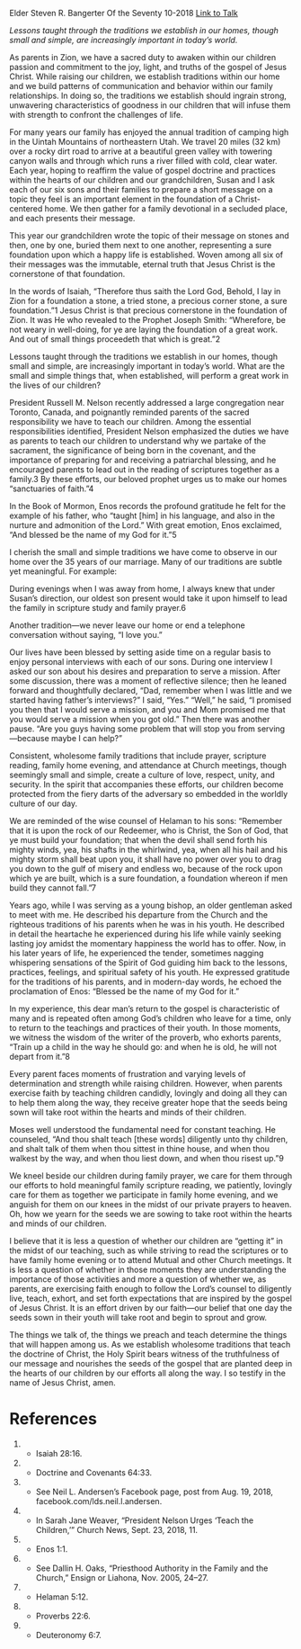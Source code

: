 Elder Steven R. Bangerter
Of the Seventy
10-2018
[Link to Talk](https://www.churchofjesuschrist.org/study/general-conference/2018/10/laying-the-foundation-of-a-great-work?lang=eng)

_Lessons taught through the traditions we establish in our homes, though small and simple, are increasingly important in today’s world._

As parents in Zion, we have a sacred duty to awaken within our children passion and commitment to the joy, light, and truths of the gospel of Jesus Christ. While raising our children, we establish traditions within our home and we build patterns of communication and behavior within our family relationships. In doing so, the traditions we establish should ingrain strong, unwavering characteristics of goodness in our children that will infuse them with strength to confront the challenges of life.

For many years our family has enjoyed the annual tradition of camping high in the Uintah Mountains of northeastern Utah. We travel 20 miles (32 km) over a rocky dirt road to arrive at a beautiful green valley with towering canyon walls and through which runs a river filled with cold, clear water. Each year, hoping to reaffirm the value of gospel doctrine and practices within the hearts of our children and our grandchildren, Susan and I ask each of our six sons and their families to prepare a short message on a topic they feel is an important element in the foundation of a Christ-centered home. We then gather for a family devotional in a secluded place, and each presents their message.



This year our grandchildren wrote the topic of their message on stones and then, one by one, buried them next to one another, representing a sure foundation upon which a happy life is established. Woven among all six of their messages was the immutable, eternal truth that Jesus Christ is the cornerstone of that foundation.

In the words of Isaiah, “Therefore thus saith the Lord God, Behold, I lay in Zion for a foundation a stone, a tried stone, a precious corner stone, a sure foundation.”1 Jesus Christ is that precious cornerstone in the foundation of Zion. It was He who revealed to the Prophet Joseph Smith: “Wherefore, be not weary in well-doing, for ye are laying the foundation of a great work. And out of small things proceedeth that which is great.”2

Lessons taught through the traditions we establish in our homes, though small and simple, are increasingly important in today’s world. What are the small and simple things that, when established, will perform a great work in the lives of our children?

President Russell M. Nelson recently addressed a large congregation near Toronto, Canada, and poignantly reminded parents of the sacred responsibility we have to teach our children. Among the essential responsibilities identified, President Nelson emphasized the duties we have as parents to teach our children to understand why we partake of the sacrament, the significance of being born in the covenant, and the importance of preparing for and receiving a patriarchal blessing, and he encouraged parents to lead out in the reading of scriptures together as a family.3 By these efforts, our beloved prophet urges us to make our homes “sanctuaries of faith.”4

In the Book of Mormon, Enos records the profound gratitude he felt for the example of his father, who “taught [him] in his language, and also in the nurture and admonition of the Lord.” With great emotion, Enos exclaimed, “And blessed be the name of my God for it.”5

I cherish the small and simple traditions we have come to observe in our home over the 35 years of our marriage. Many of our traditions are subtle yet meaningful. For example:





During evenings when I was away from home, I always knew that under Susan’s direction, our oldest son present would take it upon himself to lead the family in scripture study and family prayer.6





Another tradition—we never leave our home or end a telephone conversation without saying, “I love you.”





Our lives have been blessed by setting aside time on a regular basis to enjoy personal interviews with each of our sons. During one interview I asked our son about his desires and preparation to serve a mission. After some discussion, there was a moment of reflective silence; then he leaned forward and thoughtfully declared, “Dad, remember when I was little and we started having father’s interviews?” I said, “Yes.” “Well,” he said, “I promised you then that I would serve a mission, and you and Mom promised me that you would serve a mission when you got old.” Then there was another pause. “Are you guys having some problem that will stop you from serving—because maybe I can help?”





Consistent, wholesome family traditions that include prayer, scripture reading, family home evening, and attendance at Church meetings, though seemingly small and simple, create a culture of love, respect, unity, and security. In the spirit that accompanies these efforts, our children become protected from the fiery darts of the adversary so embedded in the worldly culture of our day.

We are reminded of the wise counsel of Helaman to his sons: “Remember that it is upon the rock of our Redeemer, who is Christ, the Son of God, that ye must build your foundation; that when the devil shall send forth his mighty winds, yea, his shafts in the whirlwind, yea, when all his hail and his mighty storm shall beat upon you, it shall have no power over you to drag you down to the gulf of misery and endless wo, because of the rock upon which ye are built, which is a sure foundation, a foundation whereon if men build they cannot fall.”7

Years ago, while I was serving as a young bishop, an older gentleman asked to meet with me. He described his departure from the Church and the righteous traditions of his parents when he was in his youth. He described in detail the heartache he experienced during his life while vainly seeking lasting joy amidst the momentary happiness the world has to offer. Now, in his later years of life, he experienced the tender, sometimes nagging whispering sensations of the Spirit of God guiding him back to the lessons, practices, feelings, and spiritual safety of his youth. He expressed gratitude for the traditions of his parents, and in modern-day words, he echoed the proclamation of Enos: “Blessed be the name of my God for it.”

In my experience, this dear man’s return to the gospel is characteristic of many and is repeated often among God’s children who leave for a time, only to return to the teachings and practices of their youth. In those moments, we witness the wisdom of the writer of the proverb, who exhorts parents, “Train up a child in the way he should go: and when he is old, he will not depart from it.”8

Every parent faces moments of frustration and varying levels of determination and strength while raising children. However, when parents exercise faith by teaching children candidly, lovingly and doing all they can to help them along the way, they receive greater hope that the seeds being sown will take root within the hearts and minds of their children.

Moses well understood the fundamental need for constant teaching. He counseled, “And thou shalt teach [these words] diligently unto thy children, and shalt talk of them when thou sittest in thine house, and when thou walkest by the way, and when thou liest down, and when thou risest up.”9

We kneel beside our children during family prayer, we care for them through our efforts to hold meaningful family scripture reading, we patiently, lovingly care for them as together we participate in family home evening, and we anguish for them on our knees in the midst of our private prayers to heaven. Oh, how we yearn for the seeds we are sowing to take root within the hearts and minds of our children.

I believe that it is less a question of whether our children are “getting it” in the midst of our teaching, such as while striving to read the scriptures or to have family home evening or to attend Mutual and other Church meetings. It is less a question of whether in those moments they are understanding the importance of those activities and more a question of whether we, as parents, are exercising faith enough to follow the Lord’s counsel to diligently live, teach, exhort, and set forth expectations that are inspired by the gospel of Jesus Christ. It is an effort driven by our faith—our belief that one day the seeds sown in their youth will take root and begin to sprout and grow.

The things we talk of, the things we preach and teach determine the things that will happen among us. As we establish wholesome traditions that teach the doctrine of Christ, the Holy Spirit bears witness of the truthfulness of our message and nourishes the seeds of the gospel that are planted deep in the hearts of our children by our efforts all along the way. I so testify in the name of Jesus Christ, amen.

# References
1. - Isaiah 28:16.
2. - Doctrine and Covenants 64:33.
3. - See Neil L. Andersen’s Facebook page, post from Aug. 19, 2018, facebook.com/lds.neil.l.andersen.
4. - In Sarah Jane Weaver, “President Nelson Urges ‘Teach the Children,’” Church News, Sept. 23, 2018, 11.
5. - Enos 1:1.
6. - See Dallin H. Oaks, “Priesthood Authority in the Family and the Church,” Ensign or Liahona, Nov. 2005, 24–27.
7. - Helaman 5:12.
8. - Proverbs 22:6.
9. - Deuteronomy 6:7.